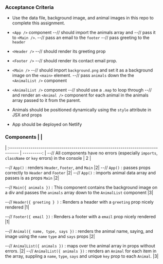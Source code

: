 ### Acceptance Criteria

- Use the data file, background image, and animal images in this repo to complete this assignment.
- `<App />` component 
    --// should import the animals array and 
    --// pass it to `<Main />`. 
    --// pass an email to the `footer` 
    --// pass greeting to the `header`
    
- `<Header />` 
    --// should render its greeting prop
    
- `<Footer />` 
    --// should render its contact email prop.

- `<Main />` 
    --// should import `background.png` and set it as a background image on the `<main>` element. 
    --// pass `animals` down the the `<AnimalList />` component

- `<AnimalList />` component 
    --// should use a `.map` to loop through 
    --// and render an `<Animal />` component for each animal in the animals array passed to it from the parent.

- Animals should be positioned dynamically using the `style` attribute in JSX and props

- App should be deployed on Netlify


### Components                                                                                |             |
| :----------------------------------------------------------------------------------- | ----------: |
--// All components have no errors (especially `imports`, `className` or `key` errors) in the console  |  2 |

--// `App()` : renders `Header`, `Footer`, and `Main` |2|
--// `App()` : passes props correctly to `Header` and `Footer` |2|
--// `App()` : imports animal data array and passes is as props `Main` |2|

--// `Main({ animals })` : This component contains the background image on a div and passes the `animals` array down to the `AnimalList` component |3|

--// `Header({ greeting } )` : Renders a header with a `greeting` prop nicely rendered |1|

--// `Footer({ email })` : Renders a footer with a `email` prop nicely rendered |1|

--// `Animal({ name, type, says })` : renders the animal name, saying, and image using the `name` `type` and `says` props |2|

--// `AnimalList({ animals })` : maps over the animal array in props without errors.  |2|
--// `AnimalList({ animals })` : renders an `Animal` for each item in the array, suppling a `name`, `type`, `says` and unique `key` prop to each `Animal`.  |3|